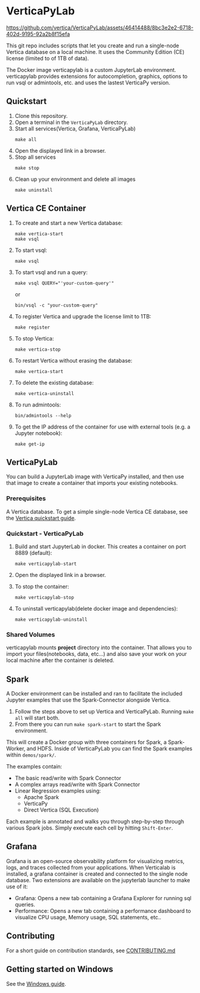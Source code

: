 # VerticaPyLab






https://github.com/vertica/VerticaPyLab/assets/46414488/8bc3e2e2-6718-402d-9195-92a2b8f15efa








This git repo includes scripts that let you create and run a single-node Vertica database 
on a local machine. It uses the Community Edition (CE) license (limited to  of 1TB of data).

The Docker image verticapylab is a custom JupyterLab environment. 
verticapylab provides extensions for autocompletion, graphics, options to run
vsql or admintools, etc. and uses the lastest VerticaPy version.


## Quickstart

1. Clone this repository.
2. Open a terminal in the `VerticaPyLab` directory.
3. Start all services(Vertica, Grafana, VerticaPyLab)
    ```
    make all
    ```
4. Open the displayed link in a browser.
5. Stop all services
   ```
   make stop
   ```
6. Clean up your environment and delete all images
   ```
   make uninstall
   ```

## Vertica CE Container

1. To create and start a new Vertica database:
    ```
    make vertica-start
    make vsql
    ```

2.  To start vsql:
    ```
    make vsql
    ```

3.  To start vsql and run a query:
    ```
    make vsql QUERY="'your-custom-query'"
    ```
    or
    ```
    bin/vsql -c "your-custom-query"
    ```

4.  To register Vertica and upgrade the license limit to 1TB:
    ```
    make register
    ```

4.  To stop Vertica:
    ```
    make vertica-stop
    ```

5.  To restart Vertica without erasing the database:
    ```
    make vertica-start
    ```

6.  To delete the existing database:
    ```
    make vertica-uninstall
    ```

7.  To run admintools:
    ```
    bin/admintools --help
    ```

8.  To get the IP address of the container for use with external tools (e.g. a Jupyter notebook):
    ```
    make get-ip
    ```

## VerticaPyLab

You can build a JupyterLab image with VerticaPy installed, and then use that image to create a container that imports your existing notebooks.

### Prerequisites

A Vertica database. To get a simple single-node Vertica CE database, see the [Vertica quickstart guide](#Vertica-CE-Container).

### Quickstart - VerticaPyLab

1. Build and start JupyterLab in docker. This creates a container on port 8889 (default):
    ```
    make verticapylab-start
    ```

2. Open the displayed link in a browser.
3. To stop the container:
    ```
    make verticapylab-stop
    ```

6. To uninstall verticapylab(delete docker image and dependencies):
    ```
    make verticapylab-uninstall
    ```

### Shared Volumes

verticapylab mounts <b>project</b> directory into the container. That allows you to import your files(notebooks, data, etc...) and also save your work on your local machine after the container is deleted.

## Spark

A Docker environment can be installed and ran to facilitate the included Jupyter examples that use the Spark-Connector alongside Vertica.

1. Follow the steps above to set up Vertica and VerticaPyLab. Running `make all` will start both.
2. From there you can run `make spark-start` to start the Spark environment.

This will create a Docker group with three containers for Spark, a Spark-Worker, and HDFS.
Inside of VerticaPyLab you can find the Spark examples within `demos/spark/`.  

The examples contain:

* The basic read/write with Spark Connector
* A complex arrays read/write with Spark Connector
* Linear Regression examples using:
    * Apache Spark
    * VerticaPy
    * Direct Vertica (SQL Execution)

Each example is annotated and walks you through step-by-step through various Spark jobs. Simply execute each cell by hitting `Shift-Enter`. 

## Grafana

Grafana is an open-source observability platform for visualizing metrics, logs, and traces collected from your applications. When Verticalab is installed, a grafana container is created and connected to the single node database.  Two extensions are available on the jupyterlab launcher to make use of it:

- Grafana: Opens a new tab containing a Grafana Explorer for running sql queries.
- Performance: Opens a new tab containing a performance dashboard to visualize CPU usage, Memory usage, SQL statements, etc..

## Contributing
For a short guide on contribution standards, see [CONTRIBUTING.md](CONTRIBUTING.md)

## Getting started on Windows

See the [Windows guide](windows/README.md).
